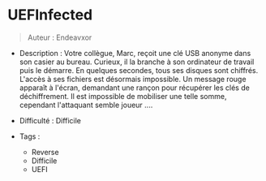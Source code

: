 # UEFInfected
> Auteur : Endeavxor

- Description : Votre collègue, Marc, reçoit une clé USB anonyme dans son casier au bureau. Curieux, il la branche à son ordinateur de travail puis le démarre. En quelques secondes, tous ses disques sont chiffrés. L'accès à ses fichiers est désormais impossible. Un message rouge apparaît à l'écran, demandant une rançon pour récupérer les clés de déchiffrement. Il est impossible de mobiliser une telle somme, cependant l'attaquant semble joueur ....


- Difficulté : Difficile
- Tags :
    - Reverse
    - Difficile
    - UEFI
